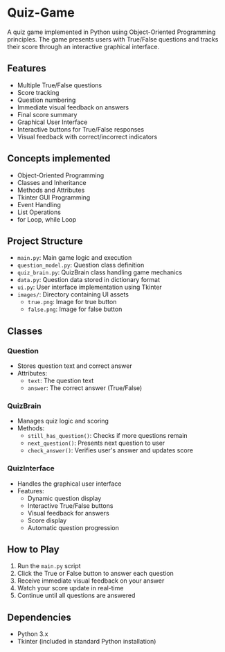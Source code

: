 # Quiz-Game

A quiz game implemented in Python using Object-Oriented Programming principles. The game presents users with True/False questions and tracks their score through an interactive graphical interface.

## Features

- Multiple True/False questions
- Score tracking
- Question numbering
- Immediate visual feedback on answers
- Final score summary
- Graphical User Interface
- Interactive buttons for True/False responses
- Visual feedback with correct/incorrect indicators

## Concepts implemented
- Object-Oriented Programming
- Classes and Inheritance
- Methods and Attributes
- Tkinter GUI Programming
- Event Handling
- List Operations
- for Loop, while Loop

## Project Structure

- `main.py`: Main game logic and execution
- `question_model.py`: Question class definition
- `quiz_brain.py`: QuizBrain class handling game mechanics
- `data.py`: Question data stored in dictionary format
- `ui.py`: User interface implementation using Tkinter
- `images/`: Directory containing UI assets
  - `true.png`: Image for true button
  - `false.png`: Image for false button

## Classes

### Question
- Stores question text and correct answer
- Attributes:
  - `text`: The question text
  - `answer`: The correct answer (True/False)

### QuizBrain
- Manages quiz logic and scoring
- Methods:
  - `still_has_question()`: Checks if more questions remain
  - `next_question()`: Presents next question to user
  - `check_answer()`: Verifies user's answer and updates score

### QuizInterface
- Handles the graphical user interface
- Features:
  - Dynamic question display
  - Interactive True/False buttons
  - Visual feedback for answers
  - Score display
  - Automatic question progression

## How to Play

1. Run the `main.py` script
2. Click the True or False button to answer each question
3. Receive immediate visual feedback on your answer
4. Watch your score update in real-time
5. Continue until all questions are answered

## Dependencies

- Python 3.x
- Tkinter (included in standard Python installation)
